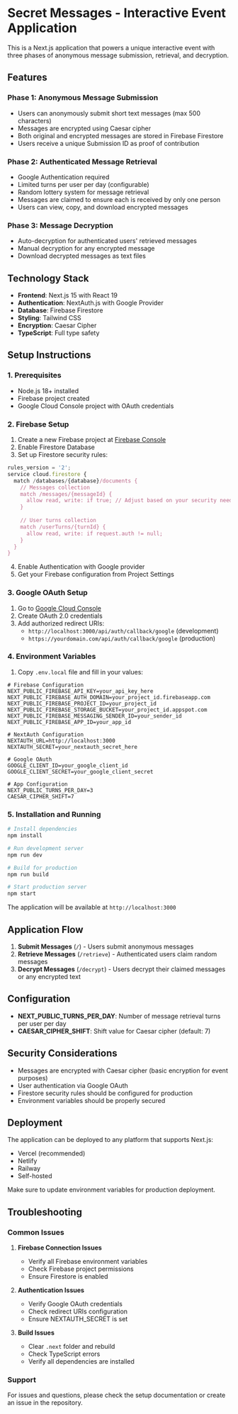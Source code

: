 # Secret Messages - Interactive Event Application

This is a Next.js application that powers a unique interactive event with three phases of anonymous message submission, retrieval, and decryption.

## Features

### Phase 1: Anonymous Message Submission
- Users can anonymously submit short text messages (max 500 characters)
- Messages are encrypted using Caesar cipher
- Both original and encrypted messages are stored in Firebase Firestore
- Users receive a unique Submission ID as proof of contribution

### Phase 2: Authenticated Message Retrieval
- Google Authentication required
- Limited turns per user per day (configurable)
- Random lottery system for message retrieval
- Messages are claimed to ensure each is received by only one person
- Users can view, copy, and download encrypted messages

### Phase 3: Message Decryption
- Auto-decryption for authenticated users' retrieved messages
- Manual decryption for any encrypted message
- Download decrypted messages as text files

## Technology Stack

- **Frontend**: Next.js 15 with React 19
- **Authentication**: NextAuth.js with Google Provider
- **Database**: Firebase Firestore
- **Styling**: Tailwind CSS
- **Encryption**: Caesar Cipher
- **TypeScript**: Full type safety

## Setup Instructions

### 1. Prerequisites
- Node.js 18+ installed
- Firebase project created
- Google Cloud Console project with OAuth credentials

### 2. Firebase Setup
1. Create a new Firebase project at [Firebase Console](https://console.firebase.google.com/)
2. Enable Firestore Database
3. Set up Firestore security rules:
```javascript
rules_version = '2';
service cloud.firestore {
  match /databases/{database}/documents {
    // Messages collection
    match /messages/{messageId} {
      allow read, write: if true; // Adjust based on your security needs
    }
    
    // User turns collection
    match /userTurns/{turnId} {
      allow read, write: if request.auth != null;
    }
  }
}
```

4. Enable Authentication with Google provider
5. Get your Firebase configuration from Project Settings

### 3. Google OAuth Setup
1. Go to [Google Cloud Console](https://console.cloud.google.com/)
2. Create OAuth 2.0 credentials
3. Add authorized redirect URIs:
   - `http://localhost:3000/api/auth/callback/google` (development)
   - `https://yourdomain.com/api/auth/callback/google` (production)

### 4. Environment Variables
1. Copy `.env.local` file and fill in your values:

```env
# Firebase Configuration
NEXT_PUBLIC_FIREBASE_API_KEY=your_api_key_here
NEXT_PUBLIC_FIREBASE_AUTH_DOMAIN=your_project_id.firebaseapp.com
NEXT_PUBLIC_FIREBASE_PROJECT_ID=your_project_id
NEXT_PUBLIC_FIREBASE_STORAGE_BUCKET=your_project_id.appspot.com
NEXT_PUBLIC_FIREBASE_MESSAGING_SENDER_ID=your_sender_id
NEXT_PUBLIC_FIREBASE_APP_ID=your_app_id

# NextAuth Configuration
NEXTAUTH_URL=http://localhost:3000
NEXTAUTH_SECRET=your_nextauth_secret_here

# Google OAuth
GOOGLE_CLIENT_ID=your_google_client_id
GOOGLE_CLIENT_SECRET=your_google_client_secret

# App Configuration
NEXT_PUBLIC_TURNS_PER_DAY=3
CAESAR_CIPHER_SHIFT=7
```

### 5. Installation and Running

```bash
# Install dependencies
npm install

# Run development server
npm run dev

# Build for production
npm run build

# Start production server
npm start
```

The application will be available at `http://localhost:3000`

## Application Flow

1. **Submit Messages** (`/`) - Users submit anonymous messages
2. **Retrieve Messages** (`/retrieve`) - Authenticated users claim random messages
3. **Decrypt Messages** (`/decrypt`) - Users decrypt their claimed messages or any encrypted text

## Configuration

- **NEXT_PUBLIC_TURNS_PER_DAY**: Number of message retrieval turns per user per day
- **CAESAR_CIPHER_SHIFT**: Shift value for Caesar cipher (default: 7)

## Security Considerations

- Messages are encrypted with Caesar cipher (basic encryption for event purposes)
- User authentication via Google OAuth
- Firestore security rules should be configured for production
- Environment variables should be properly secured

## Deployment

The application can be deployed to any platform that supports Next.js:
- Vercel (recommended)
- Netlify
- Railway
- Self-hosted

Make sure to update environment variables for production deployment.

## Troubleshooting

### Common Issues

1. **Firebase Connection Issues**
   - Verify all Firebase environment variables
   - Check Firebase project permissions
   - Ensure Firestore is enabled

2. **Authentication Issues**
   - Verify Google OAuth credentials
   - Check redirect URIs configuration
   - Ensure NEXTAUTH_SECRET is set

3. **Build Issues**
   - Clear `.next` folder and rebuild
   - Check TypeScript errors
   - Verify all dependencies are installed

### Support

For issues and questions, please check the setup documentation or create an issue in the repository.
